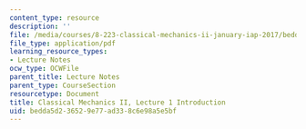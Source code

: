 ```yaml
---
content_type: resource
description: ''
file: /media/courses/8-223-classical-mechanics-ii-january-iap-2017/bedda5d236529e77ad338c6e98a5e5bf_MIT8_223IAP17_Lec1.pdf
file_type: application/pdf
learning_resource_types:
- Lecture Notes
ocw_type: OCWFile
parent_title: Lecture Notes
parent_type: CourseSection
resourcetype: Document
title: Classical Mechanics II, Lecture 1 Introduction
uid: bedda5d2-3652-9e77-ad33-8c6e98a5e5bf
---
```


